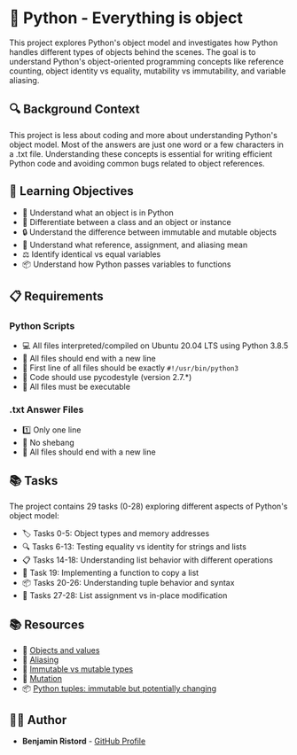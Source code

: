 # 🐍 Python - Everything is object

This project explores Python's object model and investigates how Python handles different types of objects behind the scenes. The goal is to understand Python's object-oriented programming concepts like reference counting, object identity vs equality, mutability vs immutability, and variable aliasing.

## 🔍 Background Context

This project is less about coding and more about understanding Python's object model. Most of the answers are just one word or a few characters in a .txt file. Understanding these concepts is essential for writing efficient Python code and avoiding common bugs related to object references.

## 🎯 Learning Objectives

* 🧠 Understand what an object is in Python
* 🔄 Differentiate between a class and an object or instance
* 🔒 Understand the difference between immutable and mutable objects
* 🔗 Understand what reference, assignment, and aliasing mean
* ⚖️ Identify identical vs equal variables
* 📦 Understand how Python passes variables to functions

## 📋 Requirements

### Python Scripts
* 💻 All files interpreted/compiled on Ubuntu 20.04 LTS using Python 3.8.5
* 📝 All files should end with a new line
* 🔖 First line of all files should be exactly `#!/usr/bin/python3`
* 🧹 Code should use pycodestyle (version 2.7.*)
* 🔑 All files must be executable

### .txt Answer Files
* 1️⃣ Only one line
* 🚫 No shebang
* 📄 All files should end with a new line

## 📚 Tasks

The project contains 29 tasks (0-28) exploring different aspects of Python's object model:

* 🏷️ Tasks 0-5: Object types and memory addresses
* 🔍 Tasks 6-13: Testing equality vs identity for strings and lists
* 📋 Tasks 14-18: Understanding list behavior with different operations
* 📝 Task 19: Implementing a function to copy a list
* 📦 Tasks 20-26: Understanding tuple behavior and syntax
* 🔄 Tasks 27-28: List assignment vs in-place modification

## 📚 Resources

* 📖 [Objects and values](https://www.openbookproject.net/thinkcs/python/english2e/ch09.html#objects-and-values)
* 🔗 [Aliasing](https://www.openbookproject.net/thinkcs/python/english2e/ch09.html#aliasing)
* 🔄 [Immutable vs mutable types](https://stackoverflow.com/questions/8056130/immutable-vs-mutable-types)
* 🧬 [Mutation](https://www.composingprograms.com/pages/24-mutable-data.html)
* 📦 [Python tuples: immutable but potentially changing](http://radar.oreilly.com/2014/10/python-tuples-immutable-but-potentially-changing.html)

## 👨‍💻 Author

* **Benjamin Ristord** - [GitHub Profile](https://github.com/jbn179)